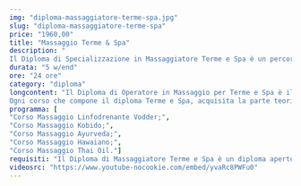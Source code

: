 ```yaml
---
img: "diploma-massaggiatore-terme-spa.jpg"
slug: "diploma-massaggiatore-terme-spa"
price: "1960,00"
title: "Massaggio Terme & Spa"
description: "
Il Diploma di Specializzazione in Massaggiatore Terme e Spa è un percorso completo composto da 5 corsi ideato per tutti coloro che desiderano diventare massaggiatori qualificati per il settore Termale e Spa, allargando le proprie conoscenze e poter lavorare all'interno di Strutture Alberghiere, Villaggi, Navi da Crociera, Spa, Centri Benessere, Centri Termali e Centri Estetici."
durata: "5 w/end"
ore: "24 ore"
category: "diploma"
longcontent: "Il Diploma di Operatore in Massaggio per Terme e Spa è il percorso di studi ideale per chi desidera lavorare come massaggiatore in villaggi turistici, navi da crociera, stutture alberghiere o spa e centri benessere.\n\n
Ogni corso che compone il diploma Terme e Spa, acquisita la parte teorica, verterà principalmente sulla parte di pratica concentrandosi all'apprendimento delle tecniche del massaggio e degli schemi di lavoro in modo tale da mettere l'allievo in condizione, una volta terminato il percorso, di praticare in totale autonomia."
programma: [
"Corso Massaggio Linfodrenante Vodder;",
"Corso Massaggio Kobido;",
"Corso Massaggio Ayurveda;",
"Corso Massaggio Hawaiano;",
"Corso Massaggio Thai Oil."]
requisiti: "Il Diploma di Massaggiatore Terme e Spa è un diploma aperto a tutti poichè completo e in grado di portare l' allievo con la passione per il mondo del benessere, anche totalmente a digiuno delle tecniche di massaggio, a diventare professionista."
videosrc: "https://www.youtube-nocookie.com/embed/yvaRc8PWFu0"
---
```

